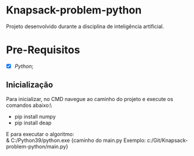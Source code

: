# Knapsack-problem-python
Projeto desenvolvido durante a disciplina de inteligência artificial.

# Pre-Requisitos

- [x] *Python*;

## Inicialização

Para inicializar, no CMD navegue ao caminho do projeto e execute os comandos abaixo:\
- pip install numpy
- pip install deap
    
E para executar o algoritmo:\
    & C:/Python39/python.exe {caminho do main.py Exemplo: c:/Git/Knapsack-problem-python/main.py}
